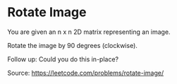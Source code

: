 # Rotate Image
You are given an n x n 2D matrix representing an image.

Rotate the image by 90 degrees (clockwise).

Follow up:
Could you do this in-place?

Source: https://leetcode.com/problems/rotate-image/